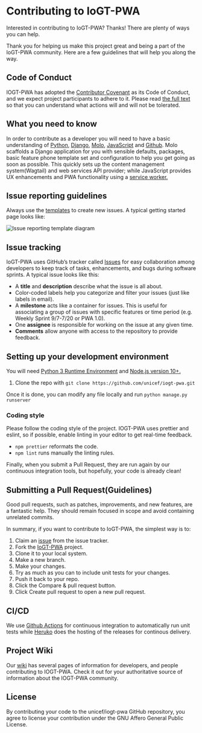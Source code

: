 # Contributing to IoGT-PWA

Interested in contributing to IoGT-PWA? Thanks! There are plenty of ways you can help.

Thank you for helping us make this project great and being a part of the IoGT-PWA community. Here are a few guidelines that will help you along the way.

## Code of Conduct

IOGT-PWA has adopted the [Contributor Covenant](https://www.contributor-covenant.org/) as its Code of Conduct, and we expect project participants to adhere to it.
Please read [the full text](/CODE_OF_CONDUCT.md) so that you can understand what actions will and will not be tolerated.

## What you need to know

In order to contribute as a developer you will need to have a basic understanding of [Python](https://docs.python.org/3/), [Django](https://docs.djangoproject.com/en/3.0/), [Molo](https://molo.readthedocs.io/getting-started.html), [JavaScript](https://www.javascript.com/resources) and [Github](https://help.github.com/en/github). Molo scaffolds a Django application for you with sensible defaults, packages, basic feature phone template set and configuration to help you get going as soon as possible. This quickly sets up the content management system(Wagtail) and web services API provider; while JavaScript provides UX enhancements and PWA functionality using a [service worker.](https://developers.google.com/web/fundamentals/primers/service-workers)

## Issue reporting guidelines
Always use the [templates](https://github.com/unicef/iogt-pwa/issues/new/choose) to create new issues. A typical getting started page looks like:


![Issue reporting template diagram](https://raw.githubusercontent.com/unicef/iogt-pwa/master/docs/new-issue-template.png)

## Issue tracking

IoGT-PWA uses GitHub’s tracker called [Issues](https://github.com/unicef/iogt-pwa/issues) for easy collaboration among developers to keep track of tasks, enhancements, and bugs during software sprints. A typical issue looks like this:
* A **title** and **description** describe what the issue is all about.
* Color-coded labels help you categorize and filter your issues (just like labels in email).
* A **milestone** acts like a container for issues. This is useful for associating a group of issues with specific features or time period (e.g. Weekly Sprint 9/7-7/20 or PWA 1.0). 
* One **assignee** is responsible for working on the issue at any given time.
* **Comments** allow anyone with access to the repository to provide feedback.

## Setting up your development environment
You will need [Python 3 Runtime Environment](https://www.python.org/downloads/) and [Node.js version 10+.](https://nodejs.org/en/download/releases/)

1. Clone the repo with `git clone https://github.com/unicef/iogt-pwa.git`

Once it is done, you can modify any file locally and run `python manage.py runserver`

### Coding style

Please follow the coding style of the project. IOGT-PWA uses prettier and eslint, so if possible, enable linting in your editor to get real-time feedback.

- `npm prettier` reformats the code.
- `npm lint` runs manually the linting rules.

Finally, when you submit a Pull Request, they are run again by our continuous integration tools, but hopefully, your code is already clean!

## Submitting a Pull Request(Guidelines)

Good pull requests, such as patches, improvements, and new features, are a fantastic help. They should remain focused in scope and avoid containing unrelated commits.

In summary, if you want to contribute to IoGT-PWA, the simplest way is to:
1. Claim an [issue](https://github.com/unicef/iogt-pwa/issues) from the issue tracker.
2. Fork the [IoGT-PWA](https://github.com/unicef/iogt-pwa) project.
3. Clone it to your local system.
4. Make a new branch.
5. Make your changes.
6. Try as much as you can to include unit tests for your changes. 
7. Push it back to your repo.
8. Click the Compare & pull request button.
9. Click Create pull request to open a new pull request.



## CI/CD
We use [Github Actions](https://github.com/features/actions) for continuous integration to automatically run unit tests while [Heruko](https://www.heroku.com/) does the hosting of the releases for continous delivery.

## Project Wiki
Our [wiki](https://github.com/unicef/iogt-pwa/wiki) has several pages of information for developers, and people contributing to IOGT-PWA. Check it out for your authoritative source of information about the IOGT-PWA community.

## License

By contributing your code to the unicef/iogt-pwa GitHub repository, you agree to license your contribution under the GNU Affero General Public License.



